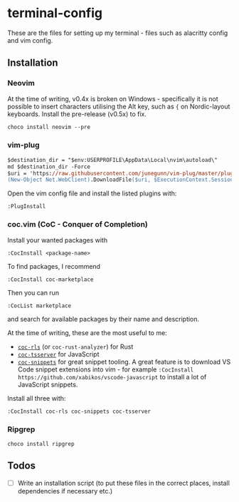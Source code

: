 # terminal-config
These are the files for setting up my terminal - files such as alacritty config and vim config.

## Installation
### Neovim
At the time of writing, v0.4x is broken on Windows - specifically it is not possible to insert characters utilising the Alt key, such as `{` on Nordic-layout keyboards. Install the pre-release (v0.5x) to fix.
```ps
choco install neovim --pre
```

### vim-plug
```ps
$destination_dir = "$env:USERPROFILE\AppData\Local\nvim\autoload\"
md $destination_dir -Force
$uri = 'https://raw.githubusercontent.com/junegunn/vim-plug/master/plug.vim'
(New-Object Net.WebClient).DownloadFile($uri, $ExecutionContext.SessionState.Path.GetUnresolvedProviderPathFromPSPath("$destination_dir\plug.vim"))
```
Open the vim config file and install the listed plugins with:
```
:PlugInstall
```

### coc.vim (CoC - Conquer of Completion)
Install your wanted packages with
```
:CocInstall <package-name>
```
To find packages, I recommend
```
:CocInstall coc-marketplace
```
Then you can run
```
:CocList marketplace
```
and search for available packages by their name and description.

At the time of writing, these are the most useful to me:
 - [`coc-rls`](https://github.com/neoclide/coc-rls) (or `coc-rust-analyzer`) for Rust
 - [`coc-tsserver`](https://github.com/neoclide/coc-tsserver) for JavaScript
 - [`coc-snippets`](https://github.com/neoclide/coc-snippets) for great snippet tooling. A great feature is to download VS Code snippet extensions into vim - for example `:CocInstall https://github.com/xabikos/vscode-javascript` to install a lot of JavaScript snippets.

Install all three with:
```
:CocInstall coc-rls coc-snippets coc-tsserver
```

### Ripgrep
```
choco install ripgrep
```

## Todos
- [ ] Write an installation script (to put these files in the correct places, install dependencies if necessary etc.)
